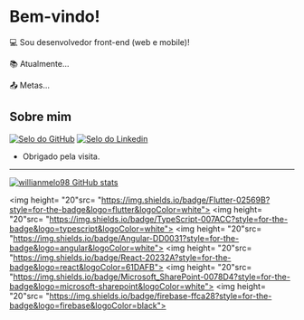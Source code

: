 
# Bem-vindo!

:computer: Sou desenvolvedor front-end (web e mobile)!

:books: Atualmente...

:outbox_tray: Metas...

## Sobre mim

[![Selo do GitHub](https://img.shields.io/badge/-Github-000?style=flat-square&logo=Github&logoColor=white&link=https://github.com/willianmelo98?tab=repositories)](https://github.com/willianmelo98?tab=repositories)   [![Selo do Linkedin](https://img.shields.io/badge/-LinkedIn-blue?style=flat-square&logo=Linkedin&logoColor=white&link=https://www.linkedin.com/in/willian-melo-349208125/)](https://www.linkedin.com/in/willian-melo-349208125/)

- Obrigado pela visita.

----------------------------------------------------------------------------------
[![willianmelo98 GitHub stats](https://github-readme-stats.vercel.app/api?username=willianmelo98)](https://github.com/willianmelo98/github-readme-stats)

<img height= "20"src= "https://img.shields.io/badge/Flutter-02569B?style=for-the-badge&logo=flutter&logoColor=white">
<img height= "20"src= "https://img.shields.io/badge/TypeScript-007ACC?style=for-the-badge&logo=typescript&logoColor=white">
<img height= "20"src= "https://img.shields.io/badge/Angular-DD0031?style=for-the-badge&logo=angular&logoColor=white">
<img height= "20"src= "https://img.shields.io/badge/React-20232A?style=for-the-badge&logo=react&logoColor=61DAFB">
<img height= "20"src= "https://img.shields.io/badge/Microsoft_SharePoint-0078D4?style=for-the-badge&logo=microsoft-sharepoint&logoColor=white">
<img height= "20"src= "https://img.shields.io/badge/firebase-ffca28?style=for-the-badge&logo=firebase&logoColor=black">

